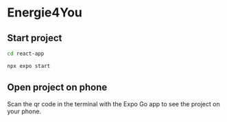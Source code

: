 # Energie4You

## Start project
```bash
cd react-app
```
```bash
npx expo start
```

## Open project on phone
Scan the qr code in the terminal with the Expo Go app to see the project on your phone.